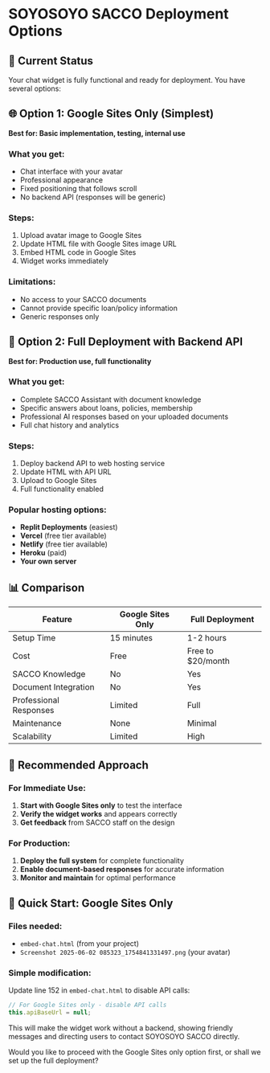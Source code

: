 # SOYOSOYO SACCO Deployment Options

## 🎯 Current Status
Your chat widget is fully functional and ready for deployment. You have several options:

## 🌐 Option 1: Google Sites Only (Simplest)
**Best for: Basic implementation, testing, internal use**

### What you get:
- Chat interface with your avatar
- Professional appearance
- Fixed positioning that follows scroll
- No backend API (responses will be generic)

### Steps:
1. Upload avatar image to Google Sites
2. Update HTML file with Google Sites image URL
3. Embed HTML code in Google Sites
4. Widget works immediately

### Limitations:
- No access to your SACCO documents
- Cannot provide specific loan/policy information
- Generic responses only

## 🚀 Option 2: Full Deployment with Backend API
**Best for: Production use, full functionality**

### What you get:
- Complete SACCO Assistant with document knowledge
- Specific answers about loans, policies, membership
- Professional AI responses based on your uploaded documents
- Full chat history and analytics

### Steps:
1. Deploy backend API to web hosting service
2. Update HTML with API URL
3. Upload to Google Sites
4. Full functionality enabled

### Popular hosting options:
- **Replit Deployments** (easiest)
- **Vercel** (free tier available)
- **Netlify** (free tier available)
- **Heroku** (paid)
- **Your own server**

## 📊 Comparison

| Feature | Google Sites Only | Full Deployment |
|---------|------------------|-----------------|
| Setup Time | 15 minutes | 1-2 hours |
| Cost | Free | Free to $20/month |
| SACCO Knowledge | No | Yes |
| Document Integration | No | Yes |
| Professional Responses | Limited | Full |
| Maintenance | None | Minimal |
| Scalability | Limited | High |

## 🎯 Recommended Approach

### For Immediate Use:
1. **Start with Google Sites only** to test the interface
2. **Verify the widget works** and appears correctly
3. **Get feedback** from SACCO staff on the design

### For Production:
1. **Deploy the full system** for complete functionality
2. **Enable document-based responses** for accurate information
3. **Monitor and maintain** for optimal performance

## 🔧 Quick Start: Google Sites Only

### Files needed:
- `embed-chat.html` (from your project)
- `Screenshot 2025-06-02 085323_1754841331497.png` (your avatar)

### Simple modification:
Update line 152 in `embed-chat.html` to disable API calls:
```javascript
// For Google Sites only - disable API calls
this.apiBaseUrl = null; 
```

This will make the widget work without a backend, showing friendly messages and directing users to contact SOYOSOYO SACCO directly.

Would you like to proceed with the Google Sites only option first, or shall we set up the full deployment?